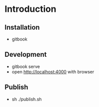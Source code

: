 # Introduction

## Installation

- gitbook

## Development

- gitbook serve
- open [http://localhost:4000](http://localhost:4000) with browser 

## Publish

- sh ./publish.sh
